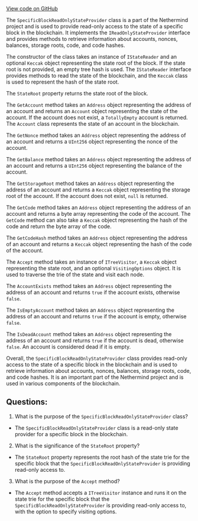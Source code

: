 [View code on GitHub](https://github.com/NethermindEth/nethermind/src/Nethermind/Nethermind.Blockchain/SpecificBlockReadOnlyStateProvider.cs)

The `SpecificBlockReadOnlyStateProvider` class is a part of the Nethermind project and is used to provide read-only access to the state of a specific block in the blockchain. It implements the `IReadOnlyStateProvider` interface and provides methods to retrieve information about accounts, nonces, balances, storage roots, code, and code hashes.

The constructor of the class takes an instance of `IStateReader` and an optional `Keccak` object representing the state root of the block. If the state root is not provided, an empty tree hash is used. The `IStateReader` interface provides methods to read the state of the blockchain, and the `Keccak` class is used to represent the hash of the state root.

The `StateRoot` property returns the state root of the block.

The `GetAccount` method takes an `Address` object representing the address of an account and returns an `Account` object representing the state of the account. If the account does not exist, a `TotallyEmpty` account is returned. The `Account` class represents the state of an account in the blockchain.

The `GetNonce` method takes an `Address` object representing the address of an account and returns a `UInt256` object representing the nonce of the account.

The `GetBalance` method takes an `Address` object representing the address of an account and returns a `UInt256` object representing the balance of the account.

The `GetStorageRoot` method takes an `Address` object representing the address of an account and returns a `Keccak` object representing the storage root of the account. If the account does not exist, `null` is returned.

The `GetCode` method takes an `Address` object representing the address of an account and returns a byte array representing the code of the account. The `GetCode` method can also take a `Keccak` object representing the hash of the code and return the byte array of the code.

The `GetCodeHash` method takes an `Address` object representing the address of an account and returns a `Keccak` object representing the hash of the code of the account.

The `Accept` method takes an instance of `ITreeVisitor`, a `Keccak` object representing the state root, and an optional `VisitingOptions` object. It is used to traverse the trie of the state and visit each node.

The `AccountExists` method takes an `Address` object representing the address of an account and returns `true` if the account exists, otherwise `false`.

The `IsEmptyAccount` method takes an `Address` object representing the address of an account and returns `true` if the account is empty, otherwise `false`.

The `IsDeadAccount` method takes an `Address` object representing the address of an account and returns `true` if the account is dead, otherwise `false`. An account is considered dead if it is empty.

Overall, the `SpecificBlockReadOnlyStateProvider` class provides read-only access to the state of a specific block in the blockchain and is used to retrieve information about accounts, nonces, balances, storage roots, code, and code hashes. It is an important part of the Nethermind project and is used in various components of the blockchain.
## Questions: 
 1. What is the purpose of the `SpecificBlockReadOnlyStateProvider` class?
- The `SpecificBlockReadOnlyStateProvider` class is a read-only state provider for a specific block in the blockchain.

2. What is the significance of the `StateRoot` property?
- The `StateRoot` property represents the root hash of the state trie for the specific block that the `SpecificBlockReadOnlyStateProvider` is providing read-only access to.

3. What is the purpose of the `Accept` method?
- The `Accept` method accepts a `ITreeVisitor` instance and runs it on the state trie for the specific block that the `SpecificBlockReadOnlyStateProvider` is providing read-only access to, with the option to specify visiting options.
